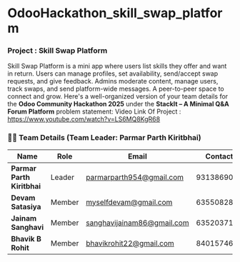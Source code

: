 # OdooHackathon_skill_swap_platform
### Project : Skill Swap Platform
Skill Swap Platform is a mini app where users list skills they offer and want in return. Users can manage profiles, set availability, send/accept swap requests, and give feedback. Admins moderate content, manage users, track swaps, and send platform-wide messages. A peer-to-peer space to connect and grow.
Here's a well-organized version of your team details for the **Odoo Community Hackathon 2025** under the **StackIt – A Minimal Q\&A Forum Platform** problem statement:
Video Link Of Project : https://www.youtube.com/watch?v=LS6MQ8KgR68

### 👨‍💻 Team Details (Team Leader: Parmar Parth Kiritbhai)

| Name                       | Role   | Email                                                           | Contact    |
| -------------------------- | ------ | --------------------------------------------------------------- | ---------- |
| **Parmar Parth Kiritbhai** | Leader | [parmarparth954@gmail.com](mailto:parmarparth954@gmail.com)     | 9313869057 |
| **Devam Satasiya**         | Member | [myselfdevam@gmail.com](mailto:myselfdevam@gmail.com)           | 6355082807 |
| **Jainam Sanghavi**        | Member | [sanghavijainam86@gmail.com](mailto:sanghavijainam86@gmail.com) | 6352037146 |
| **Bhavik B Rohit**         | Member | [bhavikrohit22@gmail.com](mailto:bhavikrohit22@gmail.com)       | 8401574636 |

